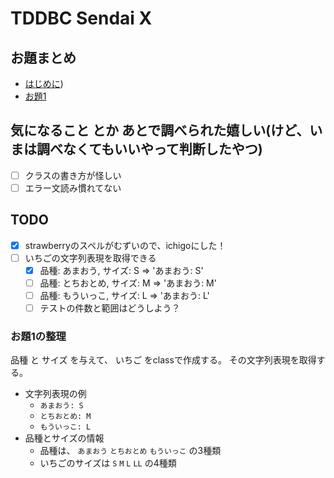 # TDDBC Sendai X


## お題まとめ
- [はじめに](https://hackmd.io/opUU1f8lTh6VwDsyZoIy6A))
- [お題1](https://hackmd.io/@135yshr/rkxjun1mO)

## 気になること とか あとで調べられた嬉しい(けど、いまは調べなくてもいいやって判断したやつ)
- [ ] クラスの書き方が怪しい
- [ ] エラー文読み慣れてない

## TODO
- [x] strawberryのスペルがむずいので、ichigoにした！
- [ ] いちごの文字列表現を取得できる
    - [x] 品種: あまおう, サイズ: S => 'あまおう: S'
    - [ ] 品種: とちおとめ, サイズ: M => 'あまおう: M'
    - [ ] 品種: もういっこ, サイズ: L => 'あまおう: L'
    - [ ] テストの件数と範囲はどうしよう？ 

### お題1の整理
品種 と サイズ を与えて、 いちご をclassで作成する。
その文字列表現を取得する。

- 文字列表現の例
    - `あまおう: S`
    - `とちおとめ: M` 
    - `もういっこ: L`
- 品種とサイズの情報
    - 品種は、 `あまおう` `とちおとめ` `もういっこ` の3種類
    - いちごのサイズは `S` `M` `L` `LL` の4種類

